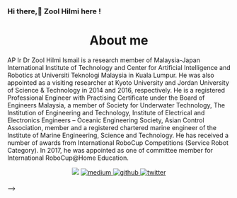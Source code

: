 ### Hi there,👋 Zool Hilmi here !

### <h1 align="center"> About me</h1>
AP Ir Dr Zool Hilmi Ismail is a research member of Malaysia-Japan International Institute of Technology and Center for Artificial Intelligence and Robotics at Universiti Teknologi Malaysia in Kuala Lumpur. He was also appointed as a visiting researcher at Kyoto University and Jordan University of Science & Technology in 2014 and 2016, respectively. He is a registered Professional Engineer with Practising Certificate under the Board of Engineers Malaysia, a member of Society for Underwater Technology, The Institution of Engineering and Technology, Institute of Electrical and Electronics Engineers – Oceanic Engineering Society, Asian Control Association, member and a registered chartered marine engineer of the Institute of Marine Engineering, Science and Technology. He has received a number of awards from International RoboCup Competitions (Service Robot Category). In 2017, he was appointed as one of committee member for International RoboCup@Home Education.

<div align="center">
   <a href = "mailto: zool@utm.my"><img src=https://img.shields.io/badge/Gmail-D14836?style=for-the-badge&logo=gmail&logoColor=white /></a>
<a href="https://people.utm.my/zool" target="_blank">
      <img src=https://img.shields.io/badge/UTM-%23292929.svg?&style=for-the-badge&logo=medium&logoColor=yellow alt=medium style="margin-bottom: 5px; />
</a></div>
                                                                                                                                  


<div align="center">
   
   <a href="https://github.com/dr-zool" target="_blank">
      <img src=https://img.shields.io/badge/github-%2324292e.svg?&style=for-the-badge&logo=github&logoColor=white alt=github style="margin-bottom: 5px;" />
   <a href="https://scholar.google.com/citations?user=KKg6wuMAAAAJ&hl=en&oi=ao" target="_blank">
      <img src=https://img.shields.io/badge/scholar-%2300acee.svg?&style=for-the-badge&logo=twitter&logoColor=white alt=twitter style="margin-bottom: 5px;" />
   </a>
</div>



-->
